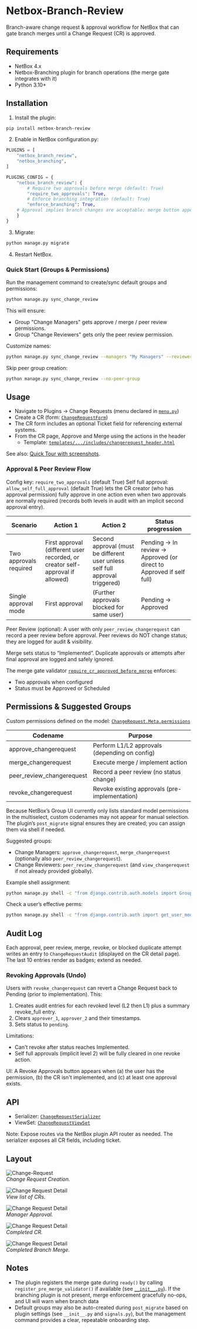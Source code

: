 # Netbox-Branch-Review
Branch-aware change request & approval workflow for NetBox that can gate branch merges until a Change Request (CR) is approved.

## Requirements
- NetBox 4.x
- Netbox-Branching plugin for branch operations (the merge gate integrates with it)
- Python 3.10+

## Installation
1) Install the plugin:
```sh
pip install netbox-branch-review 
```

2) Enable in NetBox configuration.py:
```python
PLUGINS = [
    "netbox_branch_review",
    "netbox_branching",
]

PLUGINS_CONFIG = {
    "netbox_branch_review": {
        # Require two approvals before merge (default: True)
        "require_two_approvals": True,
        # Enforce branching integration (default: True)
        "enforce_branching": True,
    # Approval implies branch changes are acceptable; merge button appears once approved.
    }
}
```

3) Migrate:
```sh
python manage.py migrate
```

4) Restart NetBox.

### Quick Start (Groups & Permissions)
Run the management command to create/sync default groups and permissions:
```bash
python manage.py sync_change_review
```
This will ensure:
- Group "Change Managers" gets approve / merge / peer review permissions.
- Group "Change Reviewers" gets only the peer review permission.

Customize names:
```bash
python manage.py sync_change_review --managers "My Managers" --reviewers "My Reviewers"
```
Skip peer group creation:
```bash
python manage.py sync_change_review --no-peer-group
```

## Usage
- Navigate to Plugins → Change Requests (menu declared in [`menu.py`](netbox_branch_review/menu.py))
- Create a CR (form: [`ChangeRequestForm`](netbox_branch_review/forms.py))
- The CR form includes an optional Ticket field for referencing external systems.
- From the CR page, Approve and Merge using the actions in the header
  - Template: [`templates/.../includes/changerequest_header.html`](netbox_branch_review/templates/netbox_branch_review/includes/changerequest_header.html)

See also: [Quick Tour with screenshots](docs/QUICKSTART.md).

### Approval & Peer Review Flow
Config key: `require_two_approvals` (default True)
Self full approval: `allow_self_full_approval` (default True) lets the CR creator (who has approval permission) fully approve in one action even when two approvals are normally required (records both levels in audit with an implicit second approval entry).

| Scenario               | Action 1                                                                      | Action 2                                                                     | Status progression                                                  |
| ---------------------- | ----------------------------------------------------------------------------- | ---------------------------------------------------------------------------- | ------------------------------------------------------------------- |
| Two approvals required | First approval (different user recorded, or creator self-approval if allowed) | Second approval (must be different user unless self full approval triggered) | Pending → In review → Approved (or direct to Approved if self full) |
| Single approval mode   | First approval                                                                | (Further approvals blocked for same user)                                    | Pending → Approved                                                  |

Peer Review (optional): A user with only `peer_review_changerequest` can record a peer review before approval. Peer reviews do NOT change status; they are logged for audit & visibility.

Merge sets status to “Implemented”. Duplicate approvals or attempts after final approval are logged and safely ignored.

The merge gate validator [`require_cr_approved_before_merge`](netbox_branch_review/validators.py) enforces:
- Two approvals when configured
- Status must be Approved or Scheduled

## Permissions & Suggested Groups
Custom permissions defined on the model: [`ChangeRequest.Meta.permissions`](netbox_branch_review/models.py)

| Codename                  | Purpose                                        |
| ------------------------- | ---------------------------------------------- |
| approve_changerequest     | Perform L1/L2 approvals (depending on config)  |
| merge_changerequest       | Execute merge / implement action               |
| peer_review_changerequest | Record a peer review (no status change)        |
| revoke_changerequest      | Revoke existing approvals (pre-implementation) |

Because NetBox’s Group UI currently only lists standard model permissions in the multiselect, custom codenames may not appear for manual selection. The plugin’s `post_migrate` signal ensures they are created; you can assign them via shell if needed.

Suggested groups:
- Change Managers: `approve_changerequest`, `merge_changerequest` (optionally also `peer_review_changerequest`).
- Change Reviewers: `peer_review_changerequest` (and `view_changerequest` if not already provided globally).

Example shell assignment:
```bash
python manage.py shell -c "from django.contrib.auth.models import Group,Permission; mgr,_=Group.objects.get_or_create(name='Change Managers'); rev,_=Group.objects.get_or_create(name='Change Reviewers'); mgr.permissions.add(*Permission.objects.filter(codename__in=['approve_changerequest','merge_changerequest','peer_review_changerequest'])); rev.permissions.add(Permission.objects.get(codename='peer_review_changerequest'))"
```

Check a user’s effective perms:
```bash
python manage.py shell -c "from django.contrib.auth import get_user_model; u=get_user_model().objects.get(username='alice'); print([p for p in sorted(u.get_all_permissions()) if p.startswith('netbox_branch_review.')])"
```

## Audit Log
Each approval, peer review, merge, revoke, or blocked duplicate attempt writes an entry to `ChangeRequestAudit` (displayed on the CR detail page). The last 10 entries render as badges; extend as needed.

### Revoking Approvals (Undo)
Users with `revoke_changerequest` can revert a Change Request back to Pending (prior to implementation). This:
1. Creates audit entries for each revoked level (L2 then L1) plus a summary revoke_full entry.
2. Clears `approver_1`, `approver_2` and their timestamps.
3. Sets status to `pending`.

Limitations:
- Can't revoke after status reaches Implemented.
- Self full approvals (implicit level 2) will be fully cleared in one revoke action.

UI: A Revoke Approvals button appears when (a) the user has the permission, (b) the CR isn't implemented, and (c) at least one approval exists.

## API
- Serializer: [`ChangeRequestSerializer`](netbox_branch_review/api/serializers.py)
- ViewSet: [`ChangeRequestViewSet`](netbox_branch_review/api/views.py)

Note: Expose routes via the NetBox plugin API router as needed. The serializer exposes all CR fields, including ticket.

## Layout

![Change-Request](docs/images/cr-request.png)   
*Change Request Creation.*

![Change Request Detail](docs/images/cr-list.png)   
*View list of CRs.*

![Change Request Detail](docs/images/cr-approved.png)   
*Manager Approval.*

![Change Request Detail](docs/images/cr-merged.png)   
*Completed CR.*

![Change Request Detail](docs/images/branch-merged.png)   
*Completed Branch Merge.*

## Notes
- The plugin registers the merge gate during `ready()` by calling `register_pre_merge_validator()` if available (see [`__init__.py`](netbox_branch_review/__init__.py)). If the branching plugin is not present, merge enforcement gracefully no-ops, and UI will warn when branch data
- Default groups may also be auto-created during `post_migrate` based on plugin settings (see `__init__.py` and `signals.py`), but the management command provides a clear, repeatable onboarding step.